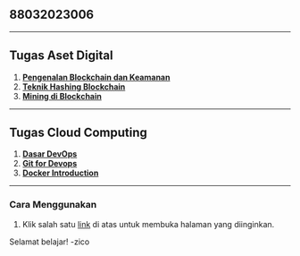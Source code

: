 ## 88032023006

---

## Tugas Aset Digital

1. **[Pengenalan Blockchain dan Keamanan](https://kimookoii.github.io/ad2-pengenalan-blockchain-dan-keamanan/)**
2. **[Teknik Hashing Blockchain](https://kimookoii.github.io/ad3-teknik-hashing-blockchain)**
3. **[Mining di Blockchain](https://kimookoii.github.io/ad4-mining-di-blockchain)**

---

## Tugas Cloud Computing

1. **[Dasar DevOps](https://kimookoii.github.io/cc2-dasar-devops)**
2. **[Git for Devops](https://kimookoii.github.io/cc3-git-for-devops)**
2. **[Docker Introduction](https://kimookoii.github.io/cc4-docker-introduction)**

---

### Cara Menggunakan
1. Klik salah satu [link](https://kimookoii.github.io) di atas untuk membuka halaman yang diinginkan.

Selamat belajar! -zico